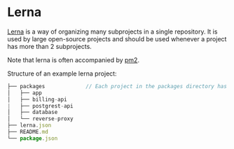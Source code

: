 # Lerna

[Lerna](https://github.com/lerna/lerna) is a way of organizing many subprojects in a single repository. It is used by large open-source projects
and should be used whenever a project has more than 2 subprojects.

Note that lerna is often accompanied by [pm2](../pm2/README.md).

Structure of an example lerna project:

```javascript
├── packages             // Each project in the packages directory has a package.json
│   ├── app
│   ├── billing-api
|   ├── postgrest-api
│   ├── database
│   └── reverse-proxy
├── lerna.json
├── README.md
└── package.json
```
